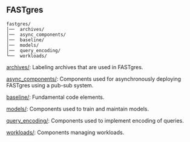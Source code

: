 ## FASTgres
    fastgres/
    │──  archives/
    │──  async_components/
    │──  baseline/
    │──  models/
    │──  query_encoding/
    └──  workloads/

[archives/](archives_dir.md): Labeling archives that are used in FASTgres.

[async_components/](async_dir.md): Components used for asynchronously deploying FASTgres using a pub-sub system.

[baseline/](baseline_dir.md): Fundamental code elements.

[models/](models_dir.md): Components used to train and maintain models.

[query_encoding/](query_encoding_dir.md): Components used to implement encoding of queries.

[workloads/](workloads_dir.md): Components managing workloads.

[^1]:
    Lucas Woltmann, Jerome Thiessat, Claudio Hartmann, Dirk Habich, Wolfgang Lehner:
    FASTgres: Making Learned Query Optimizer Hinting Effective. Proc. VLDB Endow. 16(11): 3310-3322 (2023)
    — Open Access: [https://www.vldb.org/pvldb/vol16/p3310-habich.pdf](https://www.vldb.org/pvldb/vol16/p3310-habich.pdf)
